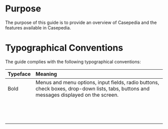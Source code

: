 # Purpose

The purpose of this guide is to provide an overview of Casepedia and the features available in Casepedia.

# Typographical Conventions

The guide complies with the following typographical conventions:

| Typeface | Meaning |
| :--- | :--- |
| Bold | Menus and menu options, input fields, radio buttons, check boxes, drop-down lists, tabs, buttons and messages displayed on the screen. |
|  |  |
|  |  |
|  |  |
|  |  |
|  |  |
|  |  |
|  |  |
|  |  |
|  |  |
|  |  |
|  |  |
|  |  |
|  |  |




